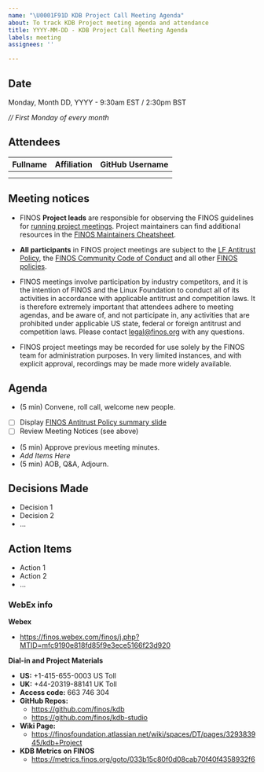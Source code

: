 ```yaml
---
name: "\U0001F91D KDB Project Call Meeting Agenda"
about: To track KDB Project meeting agenda and attendance
title: YYYY-MM-DD - KDB Project Call Meeting Agenda
labels: meeting
assignees: ''

---
```


## Date
Monday, Month DD, YYYY - 9:30am EST / 2:30pm BST

_// First Monday of every month_

## Attendees
| Fullname | Affiliation | GitHub Username |
|:-----|:-----|:-----|
| | | |
| | | |

## Meeting notices
- FINOS **Project leads** are responsible for observing the FINOS guidelines for [running project meetings](https://github.com/finos/community/blob/master/governance/Meeting-Procedures.md#run-the-meeting). Project maintainers can find additional resources in the [FINOS Maintainers Cheatsheet](https://odp.finos.org/docs/finos-maintainers-cheatsheet/).

- **All participants** in FINOS project meetings are subject to the [LF Antitrust Policy](https://www.linuxfoundation.org/antitrust-policy/), the [FINOS Community Code of Conduct](https://github.com/finos/community/blob/master/governance/Code-of-Conduct.md) and all other [FINOS policies](https://github.com/finos/community/tree/master/governance#policies). 

- FINOS meetings involve participation by industry competitors, and it is the intention of FINOS and the Linux Foundation to conduct all of its activities in accordance with applicable antitrust and competition laws. It is therefore extremely important that attendees adhere to meeting agendas, and be aware of, and not participate in, any activities that are prohibited under applicable US state, federal or foreign antitrust and competition laws. Please contact legal@finos.org with any questions.

- FINOS project meetings may be recorded for use solely by the FINOS team for administration purposes. In very limited instances, and with explicit approval, recordings may be made more widely available.

## Agenda

- (5 min) Convene, roll call, welcome new people.
- [ ] Display [FINOS Antitrust Policy summary slide](https://github.com/finos/community/blob/master/governance/Compliance-Slides/Antitrust-Compliance-Slide.pdf) 
- [ ] Review Meeting Notices (see above)
- (5 min) Approve previous meeting minutes.
- _Add Items Here_
- (5 min) AOB, Q&A, Adjourn.

## Decisions Made
- Decision 1
- Decision 2
- ...

## Action Items
- Action 1
- Action 2
- ...

### WebEx info
**Webex** 
* https://finos.webex.com/finos/j.php?MTID=mfc9190e818fd85f9e3ece5166f23d920

**Dial-in and Project Materials**
- **US:** +1-415-655-0003 US Toll
- **UK:** +44-20319-88141 UK Toll
- **Access code:** 663 746 304
- **GitHub Repos:** 
  - https://github.com/finos/kdb
  - https://github.com/finos/kdb-studio
- **Wiki Page:** 
  - https://finosfoundation.atlassian.net/wiki/spaces/DT/pages/329383945/kdb+Project
- **KDB Metrics on FINOS**
  - https://metrics.finos.org/goto/033b15c80f0d08cab70f40f4358932f6
